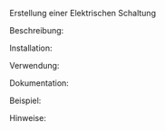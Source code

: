 Erstellung einer Elektrischen Schaltung

Beschreibung:

Installation:

Verwendung:

Dokumentation:

Beispiel:

Hinweise:
